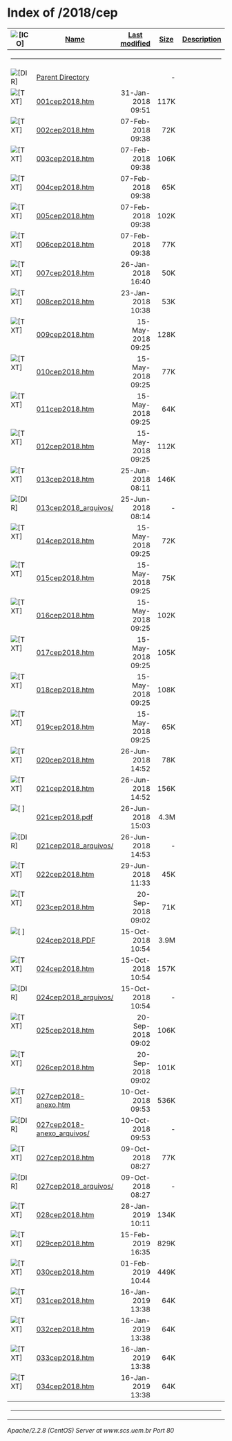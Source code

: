  <body>
<h1>Index of /2018/cep</h1>
<table><tr><th><img src="/icons/blank.gif" alt="[ICO]"></th><th><a href="?C=N;O=D">Name</a></th><th><a href="?C=M;O=A">Last modified</a></th><th><a href="?C=S;O=A">Size</a></th><th><a href="?C=D;O=A">Description</a></th></tr><tr><th colspan="5"><hr></th></tr>
<tr><td valign="top"><img src="/icons/back.gif" alt="[DIR]"></td><td><a href="/2018/">Parent Directory</a></td><td>&nbsp;</td><td align="right">  - </td></tr>
<tr><td valign="top"><img src="/icons/text.gif" alt="[TXT]"></td><td><a href="001cep2018.htm">001cep2018.htm</a></td><td align="right">31-Jan-2018 09:51  </td><td align="right">117K</td></tr>
<tr><td valign="top"><img src="/icons/text.gif" alt="[TXT]"></td><td><a href="002cep2018.htm">002cep2018.htm</a></td><td align="right">07-Feb-2018 09:38  </td><td align="right"> 72K</td></tr>
<tr><td valign="top"><img src="/icons/text.gif" alt="[TXT]"></td><td><a href="003cep2018.htm">003cep2018.htm</a></td><td align="right">07-Feb-2018 09:38  </td><td align="right">106K</td></tr>
<tr><td valign="top"><img src="/icons/text.gif" alt="[TXT]"></td><td><a href="004cep2018.htm">004cep2018.htm</a></td><td align="right">07-Feb-2018 09:38  </td><td align="right"> 65K</td></tr>
<tr><td valign="top"><img src="/icons/text.gif" alt="[TXT]"></td><td><a href="005cep2018.htm">005cep2018.htm</a></td><td align="right">07-Feb-2018 09:38  </td><td align="right">102K</td></tr>
<tr><td valign="top"><img src="/icons/text.gif" alt="[TXT]"></td><td><a href="006cep2018.htm">006cep2018.htm</a></td><td align="right">07-Feb-2018 09:38  </td><td align="right"> 77K</td></tr>
<tr><td valign="top"><img src="/icons/text.gif" alt="[TXT]"></td><td><a href="007cep2018.htm">007cep2018.htm</a></td><td align="right">26-Jan-2018 16:40  </td><td align="right"> 50K</td></tr>
<tr><td valign="top"><img src="/icons/text.gif" alt="[TXT]"></td><td><a href="008cep2018.htm">008cep2018.htm</a></td><td align="right">23-Jan-2018 10:38  </td><td align="right"> 53K</td></tr>
<tr><td valign="top"><img src="/icons/text.gif" alt="[TXT]"></td><td><a href="009cep2018.htm">009cep2018.htm</a></td><td align="right">15-May-2018 09:25  </td><td align="right">128K</td></tr>
<tr><td valign="top"><img src="/icons/text.gif" alt="[TXT]"></td><td><a href="010cep2018.htm">010cep2018.htm</a></td><td align="right">15-May-2018 09:25  </td><td align="right"> 77K</td></tr>
<tr><td valign="top"><img src="/icons/text.gif" alt="[TXT]"></td><td><a href="011cep2018.htm">011cep2018.htm</a></td><td align="right">15-May-2018 09:25  </td><td align="right"> 64K</td></tr>
<tr><td valign="top"><img src="/icons/text.gif" alt="[TXT]"></td><td><a href="012cep2018.htm">012cep2018.htm</a></td><td align="right">15-May-2018 09:25  </td><td align="right">112K</td></tr>
<tr><td valign="top"><img src="/icons/text.gif" alt="[TXT]"></td><td><a href="013cep2018.htm">013cep2018.htm</a></td><td align="right">25-Jun-2018 08:11  </td><td align="right">146K</td></tr>
<tr><td valign="top"><img src="/icons/folder.gif" alt="[DIR]"></td><td><a href="013cep2018_arquivos/">013cep2018_arquivos/</a></td><td align="right">25-Jun-2018 08:14  </td><td align="right">  - </td></tr>
<tr><td valign="top"><img src="/icons/text.gif" alt="[TXT]"></td><td><a href="014cep2018.htm">014cep2018.htm</a></td><td align="right">15-May-2018 09:25  </td><td align="right"> 72K</td></tr>
<tr><td valign="top"><img src="/icons/text.gif" alt="[TXT]"></td><td><a href="015cep2018.htm">015cep2018.htm</a></td><td align="right">15-May-2018 09:25  </td><td align="right"> 75K</td></tr>
<tr><td valign="top"><img src="/icons/text.gif" alt="[TXT]"></td><td><a href="016cep2018.htm">016cep2018.htm</a></td><td align="right">15-May-2018 09:25  </td><td align="right">102K</td></tr>
<tr><td valign="top"><img src="/icons/text.gif" alt="[TXT]"></td><td><a href="017cep2018.htm">017cep2018.htm</a></td><td align="right">15-May-2018 09:25  </td><td align="right">105K</td></tr>
<tr><td valign="top"><img src="/icons/text.gif" alt="[TXT]"></td><td><a href="018cep2018.htm">018cep2018.htm</a></td><td align="right">15-May-2018 09:25  </td><td align="right">108K</td></tr>
<tr><td valign="top"><img src="/icons/text.gif" alt="[TXT]"></td><td><a href="019cep2018.htm">019cep2018.htm</a></td><td align="right">15-May-2018 09:25  </td><td align="right"> 65K</td></tr>
<tr><td valign="top"><img src="/icons/text.gif" alt="[TXT]"></td><td><a href="020cep2018.htm">020cep2018.htm</a></td><td align="right">26-Jun-2018 14:52  </td><td align="right"> 78K</td></tr>
<tr><td valign="top"><img src="/icons/text.gif" alt="[TXT]"></td><td><a href="021cep2018.htm">021cep2018.htm</a></td><td align="right">26-Jun-2018 14:52  </td><td align="right">156K</td></tr>
<tr><td valign="top"><img src="/icons/layout.gif" alt="[   ]"></td><td><a href="021cep2018.pdf">021cep2018.pdf</a></td><td align="right">26-Jun-2018 15:03  </td><td align="right">4.3M</td></tr>
<tr><td valign="top"><img src="/icons/folder.gif" alt="[DIR]"></td><td><a href="021cep2018_arquivos/">021cep2018_arquivos/</a></td><td align="right">26-Jun-2018 14:53  </td><td align="right">  - </td></tr>
<tr><td valign="top"><img src="/icons/text.gif" alt="[TXT]"></td><td><a href="022cep2018.htm">022cep2018.htm</a></td><td align="right">29-Jun-2018 11:33  </td><td align="right"> 45K</td></tr>
<tr><td valign="top"><img src="/icons/text.gif" alt="[TXT]"></td><td><a href="023cep2018.htm">023cep2018.htm</a></td><td align="right">20-Sep-2018 09:02  </td><td align="right"> 71K</td></tr>
<tr><td valign="top"><img src="/icons/unknown.gif" alt="[   ]"></td><td><a href="024cep2018.PDF">024cep2018.PDF</a></td><td align="right">15-Oct-2018 10:54  </td><td align="right">3.9M</td></tr>
<tr><td valign="top"><img src="/icons/text.gif" alt="[TXT]"></td><td><a href="024cep2018.htm">024cep2018.htm</a></td><td align="right">15-Oct-2018 10:54  </td><td align="right">157K</td></tr>
<tr><td valign="top"><img src="/icons/folder.gif" alt="[DIR]"></td><td><a href="024cep2018_arquivos/">024cep2018_arquivos/</a></td><td align="right">15-Oct-2018 10:54  </td><td align="right">  - </td></tr>
<tr><td valign="top"><img src="/icons/text.gif" alt="[TXT]"></td><td><a href="025cep2018.htm">025cep2018.htm</a></td><td align="right">20-Sep-2018 09:02  </td><td align="right">106K</td></tr>
<tr><td valign="top"><img src="/icons/text.gif" alt="[TXT]"></td><td><a href="026cep2018.htm">026cep2018.htm</a></td><td align="right">20-Sep-2018 09:02  </td><td align="right">101K</td></tr>
<tr><td valign="top"><img src="/icons/text.gif" alt="[TXT]"></td><td><a href="027cep2018-anexo.htm">027cep2018-anexo.htm</a></td><td align="right">10-Oct-2018 09:53  </td><td align="right">536K</td></tr>
<tr><td valign="top"><img src="/icons/folder.gif" alt="[DIR]"></td><td><a href="027cep2018-anexo_arquivos/">027cep2018-anexo_arquivos/</a></td><td align="right">10-Oct-2018 09:53  </td><td align="right">  - </td></tr>
<tr><td valign="top"><img src="/icons/text.gif" alt="[TXT]"></td><td><a href="027cep2018.htm">027cep2018.htm</a></td><td align="right">09-Oct-2018 08:27  </td><td align="right"> 77K</td></tr>
<tr><td valign="top"><img src="/icons/folder.gif" alt="[DIR]"></td><td><a href="027cep2018_arquivos/">027cep2018_arquivos/</a></td><td align="right">09-Oct-2018 08:27  </td><td align="right">  - </td></tr>
<tr><td valign="top"><img src="/icons/text.gif" alt="[TXT]"></td><td><a href="028cep2018.htm">028cep2018.htm</a></td><td align="right">28-Jan-2019 10:11  </td><td align="right">134K</td></tr>
<tr><td valign="top"><img src="/icons/text.gif" alt="[TXT]"></td><td><a href="029cep2018.htm">029cep2018.htm</a></td><td align="right">15-Feb-2019 16:35  </td><td align="right">829K</td></tr>
<tr><td valign="top"><img src="/icons/text.gif" alt="[TXT]"></td><td><a href="030cep2018.htm">030cep2018.htm</a></td><td align="right">01-Feb-2019 10:44  </td><td align="right">449K</td></tr>
<tr><td valign="top"><img src="/icons/text.gif" alt="[TXT]"></td><td><a href="031cep2018.htm">031cep2018.htm</a></td><td align="right">16-Jan-2019 13:38  </td><td align="right"> 64K</td></tr>
<tr><td valign="top"><img src="/icons/text.gif" alt="[TXT]"></td><td><a href="032cep2018.htm">032cep2018.htm</a></td><td align="right">16-Jan-2019 13:38  </td><td align="right"> 64K</td></tr>
<tr><td valign="top"><img src="/icons/text.gif" alt="[TXT]"></td><td><a href="033cep2018.htm">033cep2018.htm</a></td><td align="right">16-Jan-2019 13:38  </td><td align="right"> 64K</td></tr>
<tr><td valign="top"><img src="/icons/text.gif" alt="[TXT]"></td><td><a href="034cep2018.htm">034cep2018.htm</a></td><td align="right">16-Jan-2019 13:38  </td><td align="right"> 64K</td></tr>
<tr><th colspan="5"><hr></th></tr>
</table>
<address>Apache/2.2.8 (CentOS) Server at www.scs.uem.br Port 80</address>
</body></html>
